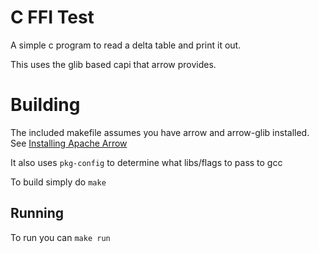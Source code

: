 # C FFI Test

A simple c program to read a delta table and print it out.

This uses the glib based capi that arrow provides.

# Building

The included makefile assumes you have arrow and arrow-glib installed. See [Installing Apache Arrow](https://arrow.apache.org/install/)

It also uses `pkg-config` to determine what libs/flags to pass to gcc

To build simply do `make`

## Running
To run you can `make run`
